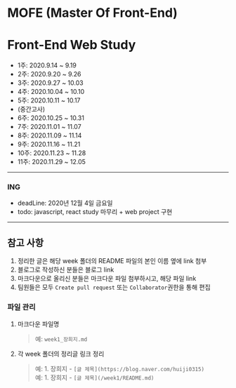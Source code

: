 MOFE (Master Of Front-End)
=========================
# Front-End Web Study

- 1주: 2020.9.14 ~ 9.19
- 2주: 2020.9.20 ~ 9.26
- 3주: 2020.9.27 ~ 10.03
- 4주: 2020.10.04 ~ 10.10
- 5주: 2020.10.11 ~ 10.17  
- (중간고사)  
- 6주: 2020.10.25 ~ 10.31  
- 7주: 2020.11.01 ~ 11.07
- 8주: 2020.11.09 ~ 11.14
- 9주: 2020.11.16 ~ 11.21
- 10주: 2020.11.23 ~ 11.28  
- 11주: 2020.11.29 ~ 12.05

---

### ING

- deadLine: 2020년 12월 4일 금요일
- todo: javascript, react study 마무리 + web project 구현

---

## 참고 사항

1. 정리한 글은 해당 week 폴더의 README 파일의 본인 이름 옆에 link 첨부
2. 블로그로 작성하신 분들은 블로그 link
3. 마크다운으로 올리신 분들은 마크다운 파일 첨부하시고, 해당 파일 link  
4. 팀원들은 모두 `Create pull request` 또는 `Collaborator`권한을 통해 편집  

### 파일 관리

1. 마크다운 파일명
   > 예: `week1_장희지.md`
2. 각 week 폴더의 정리글 링크 정리
   > 예: 1. 장희지 - `[글 제목](https://blog.naver.com/huiji0315)`  
   > 예: 1. 장희지 - `[글 제목](/week1/README.md)`
